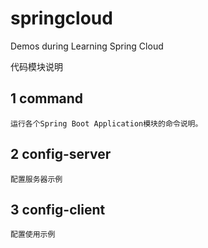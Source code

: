 # springcloud
Demos during Learning Spring Cloud

代码模块说明
## 1 command
    运行各个Spring Boot Application模块的命令说明。

## 2 config-server
    配置服务器示例

## 3 config-client
    配置使用示例


